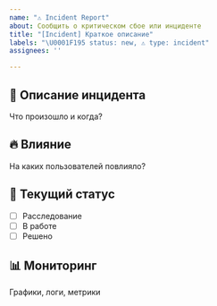 ```yaml
---
name: "⚠️ Incident Report"
about: Сообщить о критическом сбое или инциденте
title: "[Incident] Краткое описание"
labels: "\U0001F195 status: new, ⚠️ type: incident"
assignees: ''

---
```


## 🚨 Описание инцидента
Что произошло и когда?

## 🔥 Влияние
На каких пользователей повлияло?

## 🚦 Текущий статус
- [ ] Расследование
- [ ] В работе
- [ ] Решено

## 📊 Мониторинг
Графики, логи, метрики
